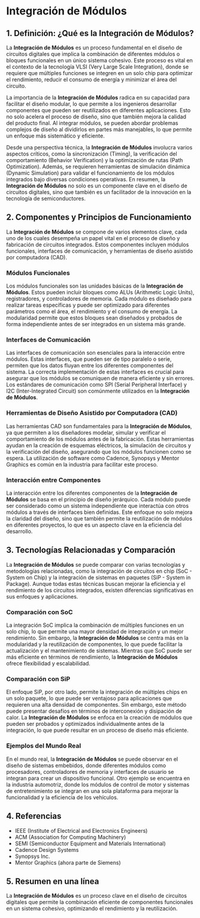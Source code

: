 # Integración de Módulos

## 1. Definición: ¿Qué es la **Integración de Módulos**?
La **Integración de Módulos** es un proceso fundamental en el diseño de circuitos digitales que implica la combinación de diferentes módulos o bloques funcionales en un único sistema cohesivo. Este proceso es vital en el contexto de la tecnología VLSI (Very Large Scale Integration), donde se requiere que múltiples funciones se integren en un solo chip para optimizar el rendimiento, reducir el consumo de energía y minimizar el área del circuito. 

La importancia de la **Integración de Módulos** radica en su capacidad para facilitar el diseño modular, lo que permite a los ingenieros desarrollar componentes que pueden ser reutilizados en diferentes aplicaciones. Esto no solo acelera el proceso de diseño, sino que también mejora la calidad del producto final. Al integrar módulos, se pueden abordar problemas complejos de diseño al dividirlos en partes más manejables, lo que permite un enfoque más sistemático y eficiente. 

Desde una perspectiva técnica, la **Integración de Módulos** involucra varios aspectos críticos, como la sincronización (Timing), la verificación del comportamiento (Behavior Verification) y la optimización de rutas (Path Optimization). Además, se requieren herramientas de simulación dinámica (Dynamic Simulation) para validar el funcionamiento de los módulos integrados bajo diversas condiciones operativas. En resumen, la **Integración de Módulos** no solo es un componente clave en el diseño de circuitos digitales, sino que también es un facilitador de la innovación en la tecnología de semiconductores.

## 2. Componentes y Principios de Funcionamiento
La **Integración de Módulos** se compone de varios elementos clave, cada uno de los cuales desempeña un papel vital en el proceso de diseño y fabricación de circuitos integrados. Estos componentes incluyen módulos funcionales, interfaces de comunicación, y herramientas de diseño asistido por computadora (CAD). 

### Módulos Funcionales
Los módulos funcionales son las unidades básicas de la **Integración de Módulos**. Estos pueden incluir bloques como ALUs (Arithmetic Logic Units), registradores, y controladores de memoria. Cada módulo es diseñado para realizar tareas específicas y puede ser optimizado para diferentes parámetros como el área, el rendimiento y el consumo de energía. La modularidad permite que estos bloques sean diseñados y probados de forma independiente antes de ser integrados en un sistema más grande.

### Interfaces de Comunicación
Las interfaces de comunicación son esenciales para la interacción entre módulos. Estas interfaces, que pueden ser de tipo paralelo o serie, permiten que los datos fluyan entre los diferentes componentes del sistema. La correcta implementación de estas interfaces es crucial para asegurar que los módulos se comuniquen de manera eficiente y sin errores. Los estándares de comunicación como SPI (Serial Peripheral Interface) y I2C (Inter-Integrated Circuit) son comúnmente utilizados en la **Integración de Módulos**.

### Herramientas de Diseño Asistido por Computadora (CAD)
Las herramientas CAD son fundamentales para la **Integración de Módulos**, ya que permiten a los diseñadores modelar, simular y verificar el comportamiento de los módulos antes de la fabricación. Estas herramientas ayudan en la creación de esquemas eléctricos, la simulación de circuitos y la verificación del diseño, asegurando que los módulos funcionen como se espera. La utilización de software como Cadence, Synopsys y Mentor Graphics es común en la industria para facilitar este proceso.

### Interacción entre Componentes
La interacción entre los diferentes componentes de la **Integración de Módulos** se basa en el principio de diseño jerárquico. Cada módulo puede ser considerado como un sistema independiente que interactúa con otros módulos a través de interfaces bien definidas. Este enfoque no solo mejora la claridad del diseño, sino que también permite la reutilización de módulos en diferentes proyectos, lo que es un aspecto clave en la eficiencia del desarrollo.

## 3. Tecnologías Relacionadas y Comparación
La **Integración de Módulos** se puede comparar con varias tecnologías y metodologías relacionadas, como la integración de circuitos en chip (SoC - System on Chip) y la integración de sistemas en paquetes (SiP - System in Package). Aunque todas estas técnicas buscan mejorar la eficiencia y el rendimiento de los circuitos integrados, existen diferencias significativas en sus enfoques y aplicaciones.

### Comparación con SoC
La integración SoC implica la combinación de múltiples funciones en un solo chip, lo que permite una mayor densidad de integración y un mejor rendimiento. Sin embargo, la **Integración de Módulos** se centra más en la modularidad y la reutilización de componentes, lo que puede facilitar la actualización y el mantenimiento de sistemas. Mientras que SoC puede ser más eficiente en términos de rendimiento, la **Integración de Módulos** ofrece flexibilidad y escalabilidad.

### Comparación con SiP
El enfoque SiP, por otro lado, permite la integración de múltiples chips en un solo paquete, lo que puede ser ventajoso para aplicaciones que requieren una alta densidad de componentes. Sin embargo, este método puede presentar desafíos en términos de interconexión y disipación de calor. La **Integración de Módulos** se enfoca en la creación de módulos que pueden ser probados y optimizados individualmente antes de la integración, lo que puede resultar en un proceso de diseño más eficiente.

### Ejemplos del Mundo Real
En el mundo real, la **Integración de Módulos** se puede observar en el diseño de sistemas embebidos, donde diferentes módulos como procesadores, controladores de memoria y interfaces de usuario se integran para crear un dispositivo funcional. Otro ejemplo se encuentra en la industria automotriz, donde los módulos de control de motor y sistemas de entretenimiento se integran en una sola plataforma para mejorar la funcionalidad y la eficiencia de los vehículos.

## 4. Referencias
- IEEE (Institute of Electrical and Electronics Engineers)
- ACM (Association for Computing Machinery)
- SEMI (Semiconductor Equipment and Materials International)
- Cadence Design Systems
- Synopsys Inc.
- Mentor Graphics (ahora parte de Siemens)

## 5. Resumen en una línea
La **Integración de Módulos** es un proceso clave en el diseño de circuitos digitales que permite la combinación eficiente de componentes funcionales en un sistema cohesivo, optimizando el rendimiento y la reutilización.